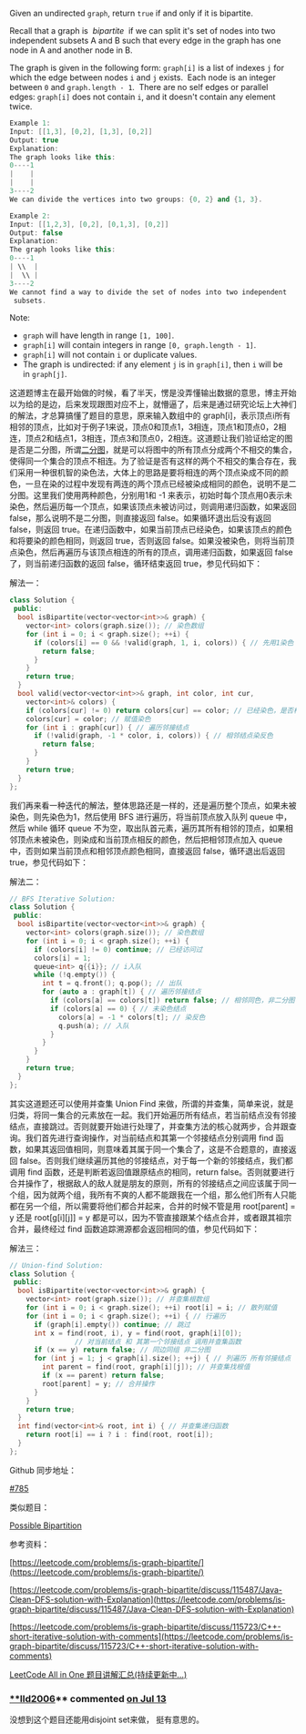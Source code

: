 Given an undirected `graph`, return `true` if and only if it is bipartite.

Recall that a graph is  _bipartite_  if we can split it's set of nodes into two independent subsets A and B such that every edge in the graph has one node in A and another node in B.

The graph is given in the following form: `graph[i]` is a list of indexes `j` for which the edge between nodes `i` and `j` exists.  Each node is an integer between `0` and `graph.length - 1`.  There are no self edges or parallel edges: `graph[i]` does not contain `i`, and it doesn't contain any element twice.

```cpp
Example 1:
Input: [[1,3], [0,2], [1,3], [0,2]]
Output: true
Explanation: 
The graph looks like this:
0----1
|    |
|    |
3----2
We can divide the vertices into two groups: {0, 2} and {1, 3}.

Example 2:
Input: [[1,2,3], [0,2], [0,1,3], [0,2]]
Output: false
Explanation: 
The graph looks like this:
0----1
| \\  |
|  \\ |
3----2
We cannot find a way to divide the set of nodes into two independent
 subsets.
```

Note:

- `graph` will have length in range `[1, 100]`.
- `graph[i]` will contain integers in range `[0, graph.length - 1]`.
- `graph[i]` will not contain `i` or duplicate values.
- The graph is undirected: if any element `j` is in `graph[i]`, then `i` will be in `graph[j]`.

这道题博主在最开始做的时候，看了半天，愣是没弄懂输出数据的意思，博主开始以为给的是边，后来发现跟图对应不上，就懵逼了，后来是通过研究论坛上大神们的解法，才总算搞懂了题目的意思，原来输入数组中的 graph[i]，表示顶点i所有相邻的顶点，比如对于例子1来说，顶点0和顶点1，3相连，顶点1和顶点0，2相连，顶点2和结点1，3相连，顶点3和顶点0，2相连。这道题让我们验证给定的图是否是二分图，所谓[二分图](https://zh.wikipedia.org/wiki/%E4%BA%8C%E5%88%86%E5%9B%BE)，就是可以将图中的所有顶点分成两个不相交的集合，使得同一个集合的顶点不相连。为了验证是否有这样的两个不相交的集合存在，我们采用一种很机智的染色法，大体上的思路是要将相连的两个顶点染成不同的颜色，一旦在染的过程中发现有两连的两个顶点已经被染成相同的颜色，说明不是二分图。这里我们使用两种颜色，分别用1和 -1 来表示，初始时每个顶点用0表示未染色，然后遍历每一个顶点，如果该顶点未被访问过，则调用递归函数，如果返回 false，那么说明不是二分图，则直接返回 false。如果循环退出后没有返回 false，则返回 true。在递归函数中，如果当前顶点已经染色，如果该顶点的颜色和将要染的颜色相同，则返回 true，否则返回 false。如果没被染色，则将当前顶点染色，然后再遍历与该顶点相连的所有的顶点，调用递归函数，如果返回 false 了，则当前递归函数的返回 false，循环结束返回 true，参见代码如下：

解法一：

```cpp
class Solution {
 public:
  bool isBipartite(vector<vector<int>>& graph) {
    vector<int> colors(graph.size()); // 染色数组
    for (int i = 0; i < graph.size(); ++i) {
      if (colors[i] == 0 && !valid(graph, 1, i, colors)) { // 先用1染色
        return false;
      }
    }
    return true;
  }
  bool valid(vector<vector<int>>& graph, int color, int cur,
    vector<int>& colors) {
    if (colors[cur] != 0) return colors[cur] == color; // 已经染色，是否相同
    colors[cur] = color; // 赋值染色
    for (int i : graph[cur]) { // 遍历邻接结点
      if (!valid(graph, -1 * color, i, colors)) { // 相邻结点染反色
        return false;
      }
    }
    return true;
  }
};
```

我们再来看一种迭代的解法，整体思路还是一样的，还是遍历整个顶点，如果未被染色，则先染色为1，然后使用 BFS 进行遍历，将当前顶点放入队列 queue 中，然后 while 循环 queue 不为空，取出队首元素，遍历其所有相邻的顶点，如果相邻顶点未被染色，则染成和当前顶点相反的颜色，然后把相邻顶点加入 queue 中，否则如果当前顶点和相邻顶点颜色相同，直接返回 false，循环退出后返回 true，参见代码如下：

解法二：

```cpp
// BFS Iterative Solution:
class Solution {
 public:
  bool isBipartite(vector<vector<int>>& graph) {
    vector<int> colors(graph.size()); // 染色数组
    for (int i = 0; i < graph.size(); ++i) {
      if (colors[i] != 0) continue; // 已经访问过
      colors[i] = 1;
      queue<int> q{{i}}; // i入队
      while (!q.empty()) {
        int t = q.front(); q.pop(); // 出队
        for (auto a : graph[t]) { // 遍历邻接结点
          if (colors[a] == colors[t]) return false; // 相邻同色，非二分图
          if (colors[a] == 0) { // 未染色结点
            colors[a] = -1 * colors[t]; // 染反色
            q.push(a); // 入队
          }
        }
      }
    }
    return true;
  }
};
```

其实这道题还可以使用并查集 Union Find 来做，所谓的并查集，简单来说，就是归类，将同一集合的元素放在一起。我们开始遍历所有结点，若当前结点没有邻接结点，直接跳过。否则就要开始进行处理了，并查集方法的核心就两步，合并跟查询。我们首先进行查询操作，对当前结点和其第一个邻接结点分别调用 find 函数，如果其返回值相同，则意味着其属于同一个集合了，这是不合题意的，直接返回 false。否则我们继续遍历其他的邻接结点，对于每一个新的邻接结点，我们都调用 find 函数，还是判断若返回值跟原结点的相同，return false。否则就要进行合并操作了，根据敌人的敌人就是朋友的原则，所有的邻接结点之间应该属于同一个组，因为就两个组，我所有不爽的人都不能跟我在一个组，那么他们所有人只能都在另一个组，所以需要将他们都合并起来，合并的时候不管是用 root[parent] = y 还是 root[g[i][j]] = y 都是可以，因为不管直接跟某个结点合并，或者跟其祖宗合并，最终经过 find 函数追踪溯源都会返回相同的值，参见代码如下：

解法三：

```cpp
// Union-find Solution:
class Solution {
 public:
  bool isBipartite(vector<vector<int>>& graph) {
    vector<int> root(graph.size()); // 并查集根数组
    for (int i = 0; i < graph.size(); ++i) root[i] = i; // 散列赋值
    for (int i = 0; i < graph.size(); ++i) { // 行遍历
      if (graph[i].empty()) continue; // 跳过
      int x = find(root, i), y = find(root, graph[i][0]);
				// 对当前结点 和 其第一个邻接结点 调用并查集函数
      if (x == y) return false; // 同边同组 非二分图
      for (int j = 1; j < graph[i].size(); ++j) { // 列遍历 所有邻接结点
        int parent = find(root, graph[i][j]); // 并查集找根值
        if (x == parent) return false;
        root[parent] = y; // 合并操作
      }
    }
    return true;
  }
  int find(vector<int>& root, int i) { // 并查集递归函数
    return root[i] == i ? i : find(root, root[i]);
  }
};
```

Github 同步地址：

[#785](https://github.com/grandyang/leetcode/issues/785)

类似题目：

[Possible Bipartition](https://www.cnblogs.com/grandyang/p/10317141.html)

参考资料：

[https://leetcode.com/problems/is-graph-bipartite/](https://leetcode.com/problems/is-graph-bipartite/)

[https://leetcode.com/problems/is-graph-bipartite/discuss/115487/Java-Clean-DFS-solution-with-Explanation](https://leetcode.com/problems/is-graph-bipartite/discuss/115487/Java-Clean-DFS-solution-with-Explanation)

[https://leetcode.com/problems/is-graph-bipartite/discuss/115723/C++-short-iterative-solution-with-comments](https://leetcode.com/problems/is-graph-bipartite/discuss/115723/C++-short-iterative-solution-with-comments)

[LeetCode All in One 题目讲解汇总(持续更新中...)](http://www.cnblogs.com/grandyang/p/4606334.html)

### [**lld2006](https://github.com/lld2006)** commented [on Jul 13](https://github.com/grandyang/leetcode/issues/785#issuecomment-878899243)

没想到这个题目还能用disjoint set来做， 挺有意思的。